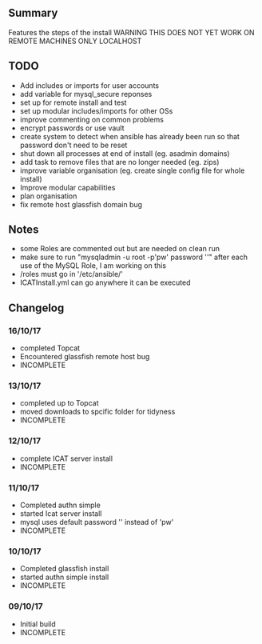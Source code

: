 ## Summary

Features the steps of the install
WARNING THIS DOES NOT YET WORK ON REMOTE MACHINES ONLY LOCALHOST

## TODO
* Add includes or imports for user accounts
* add variable for mysql_secure reponses
* set up for remote install and test
* set up modular includes/imports for other OSs
* improve commenting on common problems
* encrypt passwords or use vault
* create system to detect when ansible has already been run so that password don't need to be reset
* shut down all processes at end of install (eg. asadmin domains)
* add task to remove files that are no longer needed (eg. zips)
* improve variable organisation (eg. create single config file for whole install)
* Improve modular capabilities
* plan organisation
* fix remote host glassfish domain bug

## Notes
* some Roles are commented out but are needed on clean run
* make sure to run "mysqladmin -u root -p'pw' password ''" after each use of the MySQL Role, I am working on this
* /roles must go in '/etc/ansible/'
* ICATInstall.yml can go anywhere it can be executed

## Changelog

### 16/10/17
* completed Topcat
* Encountered glassfish remote host bug
* INCOMPLETE

### 13/10/17
* completed up to Topcat
* moved downloads to spcific folder for tidyness
* INCOMPLETE

### 12/10/17
* complete ICAT server install
* INCOMPLETE

### 11/10/17
* Completed authn simple
* started Icat server install
* mysql uses default password '' instead of 'pw'
* INCOMPLETE

### 10/10/17
* Completed glassfish install
* started authn simple install
* INCOMPLETE

### 09/10/17
* Initial build
* INCOMPLETE


